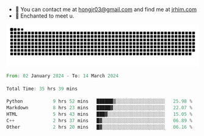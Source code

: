- 📧 You can contact me at hongjr03@gmail.com and find me at [jrhim.com](https://jrhim.com/)
- 💜 Enchanted to meet u.

![snake_animation](https://raw.githubusercontent.com/hongjr03/hongjr03/output/github-contribution-grid-snake.svg)

<!--START_SECTION:waka-->

```rust
From: 02 January 2024 - To: 14 March 2024

Total Time: 35 hrs 39 mins

Python           9 hrs 52 mins   ██████▒░░░░░░░░░░░░░░░░░░   25.98 %
Markdown         8 hrs 23 mins   █████▓░░░░░░░░░░░░░░░░░░░   22.07 %
HTML             5 hrs 43 mins   ███▓░░░░░░░░░░░░░░░░░░░░░   15.05 %
C++              2 hrs 37 mins   █▓░░░░░░░░░░░░░░░░░░░░░░░   06.89 %
Other            2 hrs 20 mins   █▓░░░░░░░░░░░░░░░░░░░░░░░   06.16 %
```

<!--END_SECTION:waka-->
